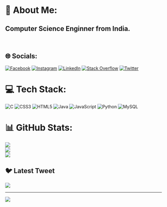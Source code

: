 # 💫 About Me:
<h2>Computer Science Enginner from India.</h2>
<br>

## 🌐 Socials:
[![Facebook](https://img.shields.io/badge/Facebook-%231877F2.svg?logo=Facebook&logoColor=white)](https://facebook.com/KarthikNuggimakki) [![Instagram](https://img.shields.io/badge/Instagram-%23E4405F.svg?logo=Instagram&logoColor=white)](https://instagram.com/_karthik_np) [![LinkedIn](https://img.shields.io/badge/LinkedIn-%230077B5.svg?logo=linkedin&logoColor=white)](https://linkedin.com/in/karthik_np) [![Stack Overflow](https://img.shields.io/badge/-Stackoverflow-FE7A16?logo=stack-overflow&logoColor=white)](https://stackoverflow.com/users/20962634) [![Twitter](https://img.shields.io/badge/Twitter-%231DA1F2.svg?logo=Twitter&logoColor=white)](https://twitter.com/Karthiknp21) 

# 💻 Tech Stack:
![C](https://img.shields.io/badge/c-%2300599C.svg?style=for-the-badge&logo=c&logoColor=white) ![CSS3](https://img.shields.io/badge/css3-%231572B6.svg?style=for-the-badge&logo=css3&logoColor=white) ![HTML5](https://img.shields.io/badge/html5-%23E34F26.svg?style=for-the-badge&logo=html5&logoColor=white) ![Java](https://img.shields.io/badge/java-%23ED8B00.svg?style=for-the-badge&logo=java&logoColor=white) ![JavaScript](https://img.shields.io/badge/javascript-%23323330.svg?style=for-the-badge&logo=javascript&logoColor=%23F7DF1E) ![Python](https://img.shields.io/badge/python-3670A0?style=for-the-badge&logo=python&logoColor=ffdd54) ![MySQL](https://img.shields.io/badge/mysql-%2300f.svg?style=for-the-badge&logo=mysql&logoColor=white)
# 📊 GitHub Stats:
![](https://github-readme-stats.vercel.app/api?username=karthiknp21&theme=dark&hide_border=false&include_all_commits=true&count_private=true)<br/>
![](https://github-readme-streak-stats.herokuapp.com/?user=karthiknp21&theme=dark&hide_border=false)<br/>
![](https://github-readme-stats.vercel.app/api/top-langs/?username=karthiknp21&theme=dark&hide_border=false&include_all_commits=true&count_private=true&layout=compact)

## 🐦 Latest Tweet
[![](https://gtce.itsvg.in/api?username=Karthiknp21)](https://github.com/VishwaGauravIn/github-twitter-card-embed)

---
[![](https://visitcount.itsvg.in/api?id=karthiknp21&icon=0&color=0)](https://visitcount.itsvg.in)

<!-- Proudly created with GPRM ( https://gprm.itsvg.in ) -->
